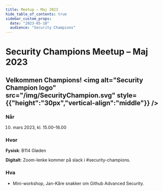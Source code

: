 ```yaml
---
title: Meetup – Maj 2023
hide_table_of_contents: true
sidebar_custom_props:
  date: "2023-05-10"
  audience: "Security Champions"
---
```


# Security Champions Meetup – Maj 2023

## Velkommen Champions! <img alt="Security Champion logo" src="/img/SecurityChampion.svg" style={{"height":"30px","vertical-align":"middle"}} />

### Når

10. mars 2023, kl. 15.00–16.00

### Hvor

**Fysisk**: B114 Gløden

**Digitalt**: Zoom-lenke kommer på slack i #security-champions.

### Hva

- Mini-workshop, Jan-Kåre snakker om Github Advanced Security.
